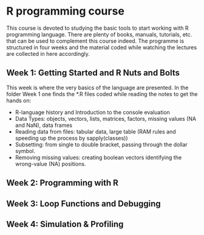# R programming course

This course is devoted to studying the basic tools to start working with R programming language. There are plenty of books, manuals, tutorials, etc. that can be used to complement this course indeed. The programme is structured in four weeks and the material coded while watching the lectures are collected in here accordingly. 

## Week 1:  Getting Started and R Nuts and Bolts

This week is where the very basics of the language are presented. In the folder Week 1 one finds the *.R files coded while reading the notes to get the hands on:

* R-language history and Introduction to the console evaluation
* Data Types: objects, vectors, lists, matrices, factors, missing values (NA and NaN), data frames 
* Reading data from files: tabular data, large table (RAM rules and speeding up the process by sapply(classes))
* Subsetting: from single to double bracket, passing through the dollar symbol. 
* Removing missing values: creating boolean vectors identifying the wrong-value (NA) positions.

## Week 2: Programming with R

## Week 3: Loop Functions and Debugging

## Week 4: Simulation & Profiling
